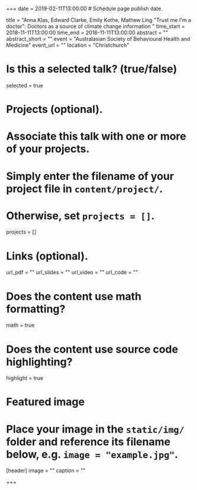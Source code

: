 +++
date = 2019-02-11T13:00:00  # Schedule page publish date.

title = "Anna Klas, Edward Clarke, Emily Kothe, Mathew Ling \"Trust me I'm a doctor\": Doctors as a source of climate change information "
time_start = 2018-11-11T13:00:00
time_end = 2018-11-11T13:00:00
abstract = ""
abstract_short = ""
event = "Australasian Society of Behavioural Health and Medicine"
event_url = ""
location = "Christchurch"

# Is this a selected talk? (true/false)
selected = true

# Projects (optional).
#   Associate this talk with one or more of your projects.
#   Simply enter the filename of your project file in `content/project/`.
#   Otherwise, set `projects = []`.
projects = []

# Links (optional).
url_pdf = ""
url_slides = ""
url_video = ""
url_code = ""

# Does the content use math formatting?
math = true

# Does the content use source code highlighting?
highlight = true

# Featured image
# Place your image in the `static/img/` folder and reference its filename below, e.g. `image = "example.jpg"`.
[header]
image = ""
caption = ""

+++

